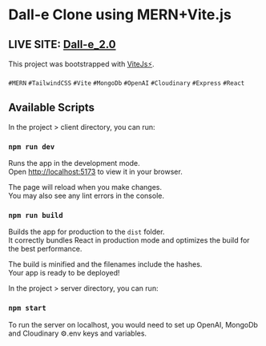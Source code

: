 # Dall-e Clone using MERN+Vite.js
## LIVE SITE: [Dall-e_2.0](https://soft-dolphin-589fd6.netlify.app/)
This project was bootstrapped with [ViteJs⚡](https://github.com/vitejs).

`#MERN` `#TailwindCSS` `#Vite` `#MongoDb` `#OpenAI` `#Cloudinary` `#Express` `#React`
## Available Scripts
In the project > client directory, you can run:


### `npm run dev`

Runs the app in the development mode.\
Open [http://localhost:5173](http://localhost:5173) to view it in your browser.

The page will reload when you make changes.\
You may also see any lint errors in the console.

### `npm run build`

Builds the app for production to the `dist` folder.\
It correctly bundles React in production mode and optimizes the build for the best performance.

The build is minified and the filenames include the hashes.\
Your app is ready to be deployed!

In the project > server directory, you can run:

### `npm start`
To run the server on localhost, you would need to set up OpenAI, MongoDb and Cloudinary ⚙️.env keys and variables. 
